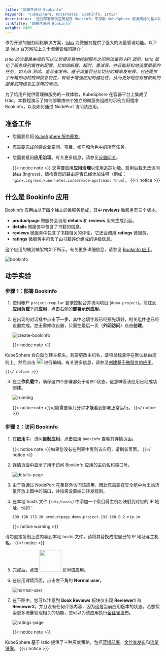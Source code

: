 ```yaml
---
title: "部署并访问 Bookinfo"
keywords: 'KubeSphere, Kubernetes, Bookinfo, Istio'
description: '通过部署示例应用程序 Bookinfo 来探索 KubeSphere 服务网格的基本功能。'
linkTitle: "部署并访问 Bookinfo"
weight: 2400
---
```


作为开源的服务网格解决方案，[Istio](https://istio.io/) 为微服务提供了强大的流量管理功能。以下是 [Istio](https://istio.io/latest/zh/docs/concepts/traffic-management/) 官方网站上关于流量管理的简介：

*Istio 的流量路由规则可以让您很容易地控制服务之间的流量和 API 调用。Istio 简化了服务级别属性的配置，比如熔断器、超时、重试等，并且能轻松地设置重要的任务，如 A/B 测试、金丝雀发布、基于流量百分比切分的概率发布等。它还提供了开箱即用的故障恢复特性，有助于增强应用的健壮性，从而更好地应对被依赖的服务或网络发生故障的情况。*

为了给用户提供管理微服务的一致体验，KubeSphere 在容器平台上集成了 Istio。本教程演示了如何部署由四个独立的微服务组成的示例应用程序 Bookinfo，以及如何通过 NodePort 访问该应用。

## 准备工作

- 您需要启用 [KubeSphere 服务网格](../../pluggable-components/service-mesh/)。

- 您需要完成[创建企业空间、项目、帐户和角色](../create-workspace-and-project/)中的所有任务。

- 您需要启用**应用治理**。有关更多信息，请参见[设置网关](../../project-administration/project-gateway/#设置网关)。

    {{< notice note >}}
  您需要启用**应用治理**以使用追踪功能。启用后若无法访问路由 (Ingress)，请检查您的路由是否已经添加注释（例如：`nginx.ingress.kubernetes.io/service-upstream: true`）。
    {{</ notice >}}

## 什么是 Bookinfo 应用

Bookinfo 应用由以下四个独立的微服务组成，其中 **reviews** 微服务有三个版本。

- **productpage** 微服务会调用 **details** 和 **reviews** 用来生成页面。
- **details** 微服务中包含了书籍的信息。
- **reviews** 微服务中包含了书籍相关的评论，它还会调用 **ratings** 微服务。
- **ratings** 微服务中包含了由书籍评价组成的评级信息。

这个应用的端到端架构如下所示。有关更多详细信息，请参见 [Bookinfo 应用](https://istio.io/latest/zh/docs/examples/bookinfo/)。

![bookinfo](/images/docs/zh-cn/quickstart/deploy-bookinfo-to-k8s/bookinfo.png)

## 动手实验

### 步骤 1：部署 Bookinfo

1. 使用帐户 `project-regular` 登录控制台并访问项目 (`demo-project`)。前往到**应用负载**下的**应用**，点击右侧的**部署示例应用**。

2. 在出现的对话框中点击**下一步**，其中必填字段已经预先填好，相关组件也已经设置完成。您无需修改设置，只需在最后一页（**外网访问**）点击**创建**。

    ![create-bookinfo](/images/docs/zh-cn/quickstart/deploy-bookinfo-to-k8s/create-bookinfo.png)

    {{< notice note >}}

KubeSphere 会自动创建主机名。若要更改主机名，请将鼠标悬停在默认路由规则上，然后点击 <img src="/images/docs/zh-cn/quickstart/deploy-bookinfo-to-k8s/edit-icon.png" width='20px' /> 进行编辑。有关更多信息，请参见[创建基于微服务的应用](../../project-user-guide/application/compose-app/)。

    {{</ notice >}}

3. 在**工作负载**中，确保这四个部署都处于`运行中`状态，这意味着该应用已经成功创建。

    ![running](/images/docs/zh-cn/quickstart/deploy-bookinfo-to-k8s/running.png)

    {{< notice note >}}可能需要等几分钟才能看到部署正常运行。
{{</ notice >}}

### 步骤 2：访问 Bookinfo

1. 在**应用**中，访问**自制应用**，点击应用 `bookinfo` 查看其详情页面。

    {{< notice note >}}如果您没有在列表中看到该应用，请刷新页面。
    {{</ notice >}}
    
2. 详情页面中显示了用于访问 Bookinfo 应用的主机名和端口号。

    ![details-page](/images/docs/zh-cn/quickstart/deploy-bookinfo-to-k8s/details-page.png)

3. 由于将通过 NodePort 在集群外访问该应用，因此您需要在安全组中为出站流量开放上图中的端口，并按需设置端口转发规则。

4. 在本地 hosts 文件 (`/etc/hosts`) 中添加一个条目将主机名映射到对应的 IP 地址，例如：

    ```bash
    139.198.178.20 productpage.demo-project.192.168.0.2.nip.io
    ```
    
    {{< notice warning >}}

请勿直接复制上述内容到本地 hosts 文件，请将其替换成您自己的 IP 地址与主机名。
{{</ notice >}}


5. 完成后，点击 <img src="/images/docs/zh-cn/quickstart/deploy-bookinfo-to-k8s/click-to-visit.png" width='70' /> 访问该应用。

6. 在应用详情页面，点击左下角的 **Normal user**。

    ![normal-user](/images/docs/zh-cn/quickstart/deploy-bookinfo-to-k8s/normal-user.png)

7. 在下图中，您可以注意到 **Book Reviews** 板块仅出现 **Reviewer1** 和 **Reviewer2**，并且没有任何评级内容，因为这是当前应用版本的状态。若想探索更多流量管理相关的功能，您可以为该应用执行[金丝雀发布](../../project-user-guide/grayscale-release/canary-release/)。

    ![ratings-page](/images/docs/zh-cn/quickstart/deploy-bookinfo-to-k8s/ratings-page.png)

    {{< notice note >}}

KubeSphere 基于 Istio 提供了三种灰度策略，包括[蓝绿部署](../../project-user-guide/grayscale-release/blue-green-deployment/)，[金丝雀发布](../../project-user-guide/grayscale-release/canary-release/)和[流量镜像](../../project-user-guide/grayscale-release/traffic-mirroring/)。
    {{</ notice >}}